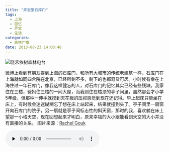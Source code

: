 ```yaml
---
title: "弄堂里石库门"
tags:
  - 上海
  - 回忆
  - 弄堂
  - 生活
categories:
  - 森林广播
date: 2013-08-23 14:00:48
---
```


![晓禾依树森林电台](../../../images/radiocover/radio_060.jpg) 

微博上看到有朋友提到上海的石库门，和所有大城市的传统老建筑一样，石库门在上海就如同四合院在北京，已经所剩不多，剩下的也都奇货可居。小时候有幸在上海住过一年石库门，像我这样健忘的人，对石库门的记忆其实已经有些残缺。我家住在三楼，爸妈住三楼的一间大屋，而我则住在楼顶的亭子间里，虽然那会才小学5年级，但那种一伸手就摸到天花板的压抑感觉到现在还记得。早上起床只能坐在床上，有时候会迷迷糊糊忘了想在床上站起来，结果就撞到头了。亭子间里一扇窗开向石库门的院子，另一扇就是亭子间标志性的斜天窗，那时的我，喜欢躺在床上望那一小格天空，现在回想起来才明白，原来幸福的大小跟能看到天空的大小并没有直接的关系。 图片来源：[Rachel Gouk](http://www.flickr.com/photos/rachelgouk/8220596630/)   

<audio id="audio" controls="" preload="none">
  <source id="mp3" src="http://www.coletree.com/radio/coletree_radio_060.mp3">
</audio>